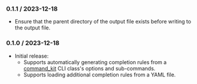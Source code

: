 ### 0.1.1 / 2023-12-18

* Ensure that the parent directory of the output file exists before writing to
  the output file.

### 0.1.0 / 2023-12-18

* Initial release:
  * Supports automatically generating completion rules from a [command_kit] CLI
    class's options and sub-commands.
  * Supports loading additional completion rules from a YAML file.

[command_kit]: https://github.com/postmodern/command_kit.rb#readme
